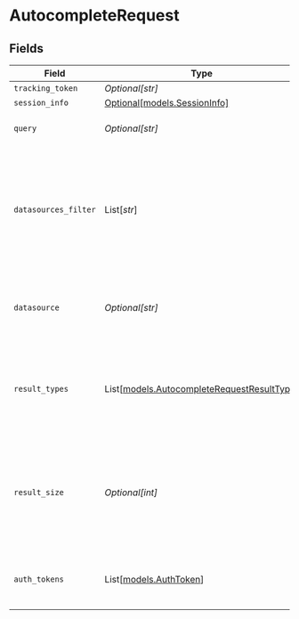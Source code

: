 # AutocompleteRequest


## Fields

| Field                                                                                                                    | Type                                                                                                                     | Required                                                                                                                 | Description                                                                                                              | Example                                                                                                                  |
| ------------------------------------------------------------------------------------------------------------------------ | ------------------------------------------------------------------------------------------------------------------------ | ------------------------------------------------------------------------------------------------------------------------ | ------------------------------------------------------------------------------------------------------------------------ | ------------------------------------------------------------------------------------------------------------------------ |
| `tracking_token`                                                                                                         | *Optional[str]*                                                                                                          | :heavy_minus_sign:                                                                                                       | N/A                                                                                                                      |                                                                                                                          |
| `session_info`                                                                                                           | [Optional[models.SessionInfo]](../models/sessioninfo.md)                                                                 | :heavy_minus_sign:                                                                                                       | N/A                                                                                                                      |                                                                                                                          |
| `query`                                                                                                                  | *Optional[str]*                                                                                                          | :heavy_minus_sign:                                                                                                       | Partially typed query.                                                                                                   | San Fra                                                                                                                  |
| `datasources_filter`                                                                                                     | List[*str*]                                                                                                              | :heavy_minus_sign:                                                                                                       | Filter results to only those relevant to one or more datasources (e.g. jira, gdrive). Results are unfiltered if missing. |                                                                                                                          |
| `datasource`                                                                                                             | *Optional[str]*                                                                                                          | :heavy_minus_sign:                                                                                                       | Filter to only return results relevant to the given datasource.                                                          |                                                                                                                          |
| `result_types`                                                                                                           | List[[models.AutocompleteRequestResultType](../models/autocompleterequestresulttype.md)]                                 | :heavy_minus_sign:                                                                                                       | Filter to only return results of the given type(s). All types may be returned if omitted.                                |                                                                                                                          |
| `result_size`                                                                                                            | *Optional[int]*                                                                                                          | :heavy_minus_sign:                                                                                                       | Maximum number of results to be returned. If no value is provided, the backend will cap at 200.<br/>                     | 10                                                                                                                       |
| `auth_tokens`                                                                                                            | List[[models.AuthToken](../models/authtoken.md)]                                                                         | :heavy_minus_sign:                                                                                                       | Auth tokens which may be used for federated results.                                                                     |                                                                                                                          |